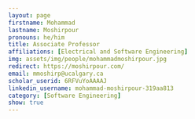 ```yaml
---
layout: page
firstname: Mohammad
lastname: Moshirpour
pronouns: he/him
title: Associate Professor
affiliations: [Electrical and Software Engineering]
img: assets/img/people/mohammadmoshirpour.jpg
redirect: https://moshirpour.com/
email: mmoshirp@ucalgary.ca
scholar_userid: 6RFVuYoAAAAJ
linkedin_username: mohammad-moshirpour-319aa813
category: [Software Engineering]
show: true
---
```

